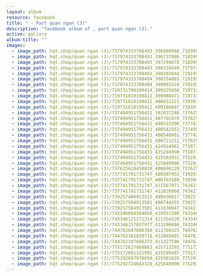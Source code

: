 ```yaml
---
layout: album
resource: facebook
title: " - Part quan ngan (3)"
description: "facebook album of , part quan ngan (3)."
active: gallery
album-title: ""
images:
  - image_path: hqt.shop/quan ngan (3)/717974333708493_396688948_718399616999298_8536222798185757487_n.jpg
  - image_path: hqt.shop/quan ngan (3)/717974333708493_396737986_718399663665960_2550682328753374427_n.jpg
  - image_path: hqt.shop/quan ngan (3)/717974333708493_397294878_718399703665956_1196226124840145816_n.jpg
  - image_path: hqt.shop/quan ngan (3)/717974333708493_398339449_717974883708438_246827415309978865_n.jpg
  - image_path: hqt.shop/quan ngan (3)/717974333708493_398392644_719195723586354_6016656659230112072_n.jpg
  - image_path: hqt.shop/quan ngan (3)/717974333708494_398354865_719195696919690_2600219938326148507_n.jpg
  - image_path: hqt.shop/quan ngan (3)/717974333708494_399002410_719195686919691_7687182431961273641_n.jpg
  - image_path: hqt.shop/quan ngan (3)/719731790199414_399225656_719732886865971_4944453493581645018_n.jpg
  - image_path: hqt.shop/quan ngan (3)/719731810199412_398988471_719732900199303_6280135927459249003_n.jpg
  - image_path: hqt.shop/quan ngan (3)/719731810199412_406831121_739393381566588_950356657862189653_n.jpg
  - image_path: hqt.shop/quan ngan (3)/719731810199412_409166047_739393214899938_3160519487524329257_n.jpg
  - image_path: hqt.shop/quan ngan (3)/737494951756431_392837248_737625385076721_2210609081461437865_n.jpg
  - image_path: hqt.shop/quan ngan (3)/737494951756431_407702470_737625998409993_403363172845494446_n.jpg
  - image_path: hqt.shop/quan ngan (3)/737494951756431_408513396_737742525065007_6713803543769286542_n.jpg
  - image_path: hqt.shop/quan ngan (3)/737494951756431_408542552_737495245089735_4350588945289439168_n.jpg
  - image_path: hqt.shop/quan ngan (3)/737494951756431_408546861_737742505065009_1617025773963601051_n.jpg
  - image_path: hqt.shop/quan ngan (3)/737494951756431_408721211_737625545076705_6418822255472104563_n.jpg
  - image_path: hqt.shop/quan ngan (3)/737494951756431_424914961_771873104985282_7606368472893949944_n.jpg
  - image_path: hqt.shop/quan ngan (3)/737494951756431_425294998_771873141651945_5792797075988788574_n.jpg
  - image_path: hqt.shop/quan ngan (3)/737494951756431_425503931_775293517976574_7020846098482868355_n.jpg
  - image_path: hqt.shop/quan ngan (3)/737494951756431_425840908_775293291309930_5454596721048861476_n.jpg
  - image_path: hqt.shop/quan ngan (3)/737625628410030_408696229_737625625076697_5887617868871090140_n.jpg
  - image_path: hqt.shop/quan ngan (3)/737741791731747_406507953_739393991566527_2496605050814721058_n.jpg
  - image_path: hqt.shop/quan ngan (3)/737741791731747_406763389_739394164899843_4259475635984250906_n.jpg
  - image_path: hqt.shop/quan ngan (3)/737741791731747_411567971_743423604496899_3608867924859030226_n.jpg
  - image_path: hqt.shop/quan ngan (3)/737741791731747_412026068_743423467830246_934937086525879684_n.jpg
  - image_path: hqt.shop/quan ngan (3)/739257484913511_409436817_739257481580178_7979409522009024977_n.jpg
  - image_path: hqt.shop/quan ngan (3)/739257584913501_408744355_739257581580168_5916795727110976800_n.jpg
  - image_path: hqt.shop/quan ngan (3)/739257584913501_411630947_743423387830254_3258604819039502052_n.jpg
  - image_path: hqt.shop/quan ngan (3)/743346094504650_410551580_743346087837984_6218032445294367232_n.jpg
  - image_path: hqt.shop/quan ngan (3)/743346121171314_411354320_743346117837981_3004584755664542372_n.jpg
  - image_path: hqt.shop/quan ngan (3)/743346157837977_411596694_743346154504644_4364537988710608136_n.jpg
  - image_path: hqt.shop/quan ngan (3)/744762047696388_411766425_744762391029687_5761273223426346137_n.jpg
  - image_path: hqt.shop/quan ngan (3)/744762101029716_412049401_744762404363019_7807544821406439396_n.jpg
  - image_path: hqt.shop/quan ngan (3)/744762197696373_411327596_744762194363040_9081712952280749962_n.jpg
  - image_path: hqt.shop/quan ngan (3)/775172627988663_425712293_775172964655296_5071988970028262903_n.jpg
  - image_path: hqt.shop/quan ngan (3)/775172681321991_425599407_775173021321957_1298188419969360095_n.jpg
  - image_path: hqt.shop/quan ngan (3)/775292697976656_425501026_775293351309924_2773996270885057740_n.jpg
  - image_path: hqt.shop/quan ngan (3)/775292724643320_425840900_775293384643254_6909984878577196133_n.jpg
---
```

